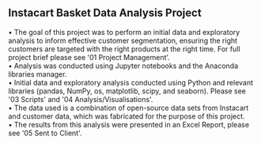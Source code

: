 ## Instacart Basket Data Analysis Project

• The goal of this project was to perform an initial data and exploratory analysis to inform effective customer segmentation, ensuring the right customers are targeted with the right products at the right time. For full project brief please see '01 Project Management'.     
• Analysis was conducted using Jupyter notebooks and the Anaconda libraries manager.     
• Initial data and exploratory analysis conducted using Python and relevant libraries (pandas, NumPy, os, matplotlib, scipy, and seaborn). Please see '03 Scripts' and '04 Analysis/Visualisations'.     
• The data used is a combination of open-source data sets from Instacart and customer data, which was fabricated for the purpose of this project.     
• The results from this analysis were presented in an Excel Report, please see '05 Sent to Client'.


